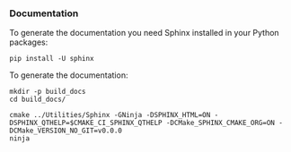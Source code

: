 ### Documentation

To generate the documentation you need Sphinx installed in your Python packages:
```
pip install -U sphinx
```

To generate the documentation:

```
mkdir -p build_docs
cd build_docs/

cmake ../Utilities/Sphinx -GNinja -DSPHINX_HTML=ON -DSPHINX_QTHELP=$CMAKE_CI_SPHINX_QTHELP -DCMake_SPHINX_CMAKE_ORG=ON -DCMake_VERSION_NO_GIT=v0.0.0
ninja 
```


